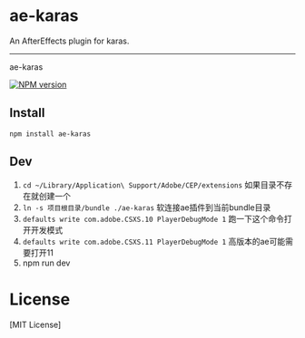 # ae-karas
An AfterEffects plugin for karas.

---
ae-karas

[![NPM version](https://img.shields.io/npm/v/ae-karas.svg)](https://npmjs.org/package/ae-karas)

## Install
```
npm install ae-karas
```

## Dev

1. `cd ~/Library/Application\ Support/Adobe/CEP/extensions`  如果目录不存在就创建一个
2. `ln -s 项目根目录/bundle ./ae-karas`  软连接ae插件到当前bundle目录
3. `defaults write com.adobe.CSXS.10 PlayerDebugMode 1`  跑一下这个命令打开开发模式
4. `defaults write com.adobe.CSXS.11 PlayerDebugMode 1`  高版本的ae可能需要打开11
5. npm run dev

# License
[MIT License]
